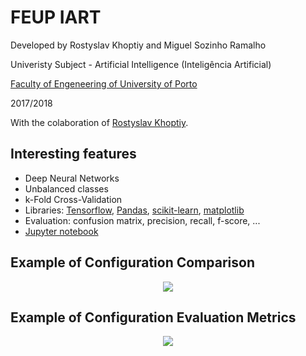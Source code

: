 # FEUP IART

Developed by Rostyslav Khoptiy and Miguel Sozinho Ramalho


Univeristy Subject - Artificial Intelligence (Inteligência Artificial)

[Faculty of Engeneering of University of Porto](https://sigarra.up.pt/feup/en/WEB_PAGE.INICIAL)

2017/2018

With the colaboration of [Rostyslav Khoptiy](https://github.com/Ross65536).

## Interesting features
 - Deep Neural Networks
 - Unbalanced classes
 - k-Fold Cross-Validation
 - Libraries: [Tensorflow](https://www.tensorflow.org/), [Pandas](https://pandas.pydata.org/), [scikit-learn](http://scikit-learn.org), [matplotlib](https://matplotlib.org/)
 - Evaluation: confusion matrix, precision, recall, f-score, ...
 - [Jupyter notebook](Anuran%20Classification.ipynb)

## Example of Configuration Comparison
<p align="center"><img src="https://github.com/msramalho/feup-iart/blob/master/report_material/images/experiments/kfold_80.png?raw=true"/></p>

## Example of Configuration Evaluation Metrics
<p align="center"><img src="https://github.com/msramalho/feup-iart/blob/master/report_material/images/experiments/table-relu-100-80%25-1500steps.png?raw=true"/></p>
